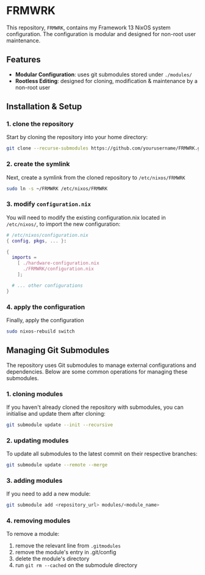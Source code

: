 # FRMWRK

This repository, `FRMWRK`, contains my Framework 13 NixOS system configuration.
The configuration is modular and designed for non-root user maintenance.

## Features

- **Modular Configuration**: uses git submodules stored under `./modules/`
- **Rootless Editing**: designed for cloning, modification & maintenance by a non-root user

## Installation & Setup

### 1. clone the repository

Start by cloning the repository into your home directory:

```bash
git clone --recurse-submodules https://github.com/yourusername/FRMWRK.git ~/FRMWRK
```

### 2. create the symlink

Next, create a symlink from the cloned repository to `/etc/nixos/FRMWRK`

```bash
sudo ln -s ~/FRMWRK /etc/nixos/FRMWRK
```

### 3. modify `configuration.nix`

You will need to modify the existing configuration.nix located in `/etc/nixos/`, 
to import the new configuration:

```nix
# /etc/nixos/configuration.nix
{ config, pkgs, ... }:

{
  imports =
    [ ./hardware-configuration.nix
      ./FRMWRK/configuration.nix
    ];

  # ... other configurations
}
```

### 4. apply the configuration

Finally, apply the configuration

```bash
sudo nixos-rebuild switch
```

## Managing Git Submodules

The repository uses Git submodules to manage external configurations and dependencies.
Below are some common operations for managing these submodules.

### 1. cloning modules

If you haven't already cloned the repository with submodules, you can initialise
and update them after cloning:

```bash
git submodule update --init --recursive
```

### 2. updating modules

To update all submodules to the latest commit on their respective branches:

```bash
git submodule update --remote --merge
```

### 3. adding modules

If you need to add a new module:

```bash
git submodule add <repository_url> modules/<module_name>
```

### 4. removing modules

To remove a module:

1. remove the relevant line from `.gitmodules`
2. remove the module's entry in .git/config
3. delete the module's directory
4. run `git rm --cached` on the submodule directory 
